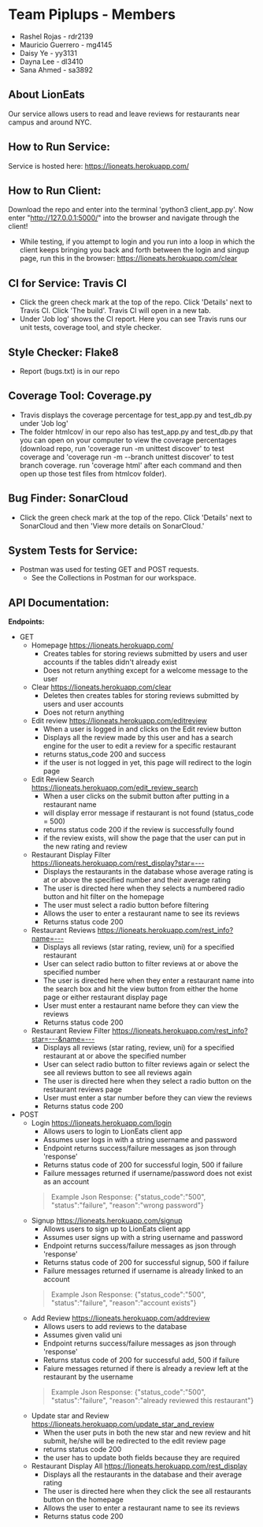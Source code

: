 # Team Piplups - Members
- Rashel Rojas - rdr2139
- Mauricio Guerrero - mg4145
- Daisy Ye - yy3131
- Dayna Lee - dl3410
- Sana Ahmed - sa3892

## About LionEats
Our service allows users to read and leave reviews for restaurants near campus
and around NYC.

## How to Run Service:
Service is hosted here: https://lioneats.herokuapp.com/

## How to Run Client:
Download the repo and enter into the terminal 'python3 client_app.py'.
Now enter "http://127.0.0.1:5000/" into the browser and navigate through the client!
- While testing, if you attempt to login and you run into a loop in which the client 
  keeps bringing you back and forth between the login and singup page, run this in
  the browser: https://lioneats.herokuapp.com/clear

## CI for Service: Travis CI
  - Click the green check mark at the top of the repo. Click 'Details' next to Travis
    CI. Click 'The build'. Travis CI will open in a new tab.
  - Under 'Job log' shows the CI report. Here you can see Travis runs our unit tests, 
    coverage tool, and style checker.

## Style Checker: Flake8
  - Report (bugs.txt) is in our repo 

## Coverage Tool: Coverage.py
  - Travis displays the coverage percentage for test_app.py and test_db.py under 'Job log'
  - The folder htmlcov/ in our repo also has test_app.py and test_db.py that you can open 
    on your computer to view the coverage percentages (download repo, run 'coverage run -m unittest discover' 
    to test coverage and 'coverage run -m --branch unittest discover' to test branch coverage. run 'coverage html'
    after each command and then open up those test files from htmlcov folder).

## Bug Finder: SonarCloud
  - Click the green check mark at the top of the repo. Click 'Details' next to SonarCloud
    and then 'View more details on SonarCloud.'

## System Tests for Service:
- Postman was used for testing GET and POST requests. 
  - See the Collections in Postman for our workspace.


## API Documentation:

**Endpoints:** 
- GET
  - Homepage https://lioneats.herokuapp.com/ 
    - Creates tables for storing reviews submitted by users and user accounts
      if the tables didn't already exist 
    - Does not return anything except for a welcome message to the user
  - Clear https://lioneats.herokuapp.com/clear 
    - Deletes then creates tables for storing reviews submitted by users and user accounts
    - Does not return anything
  - Edit review https://lioneats.herokuapp.com/editreview
    - When a user is logged in and clicks on the Edit review button
    - Displays all the review made by this user and has a search engine for the user to edit a review for a specific restaurant
    - returns status_code 200 and success 
    - if the user is not logged in yet, this page will redirect to the login page 
  - Edit Review Search https://lioneats.herokuapp.com/edit_review_search
    - When a user clicks on the submit button after putting in a restaurant name 
    - will display error message if restaurant is not found (status_code = 500)
    - returns status code 200 if the review is successfully found 
    - if the review exists, will show the page that the user can put in the new rating and review 
  - Restaurant Display Filter https://lioneats.herokuapp.com/rest_display?star=---
    - Displays the restaurants in the database whose average rating is at or above the specified number and their average rating
    - The user is directed here when they selects a numbered radio button and hit filter on the homepage
    - The user must select a radio button before filtering
    - Allows the user to enter a restaurant name to see its reviews
    - Returns status code 200
  - Restaurant Reviews https://lioneats.herokuapp.com/rest_info?name=---
    - Displays all reviews (star rating, review, uni) for a specified restaurant
    - User can select radio button to filter reviews at or above the specified number
    - The user is directed here when they enter a restaurant name into the search box and hit the view button from either the home page or either restaurant display page
    - User must enter a restaurant name before they can view the reviews
    - Returns status code 200
  - Restaurant Review Filter https://lioneats.herokuapp.com/rest_info?star=---&name=---
    - Displays all reviews (star rating, review, uni) for a specified restaurant at or above the specified number
    - User can select radio button to filter reviews again or select the see all reviews button to see all reviews again
    - The user is directed here when they select a radio button on the restaurant reviews page
    - User must enter a star number before they can view the reviews
    - Returns status code 200
- POST
  - Login https://lioneats.herokuapp.com/login
    - Allows users to login to LionEats client app
    - Assumes user logs in with a string username and password
    - Endpoint returns success/failure messages as json through 'response'
    - Returns status code of 200 for successful login, 500 if failure
    - Failure messages returned if username/password does not exist as an account
    > Example Json Response: {"status_code":"500", "status":"failure", "reason":"wrong password"}
  - Signup https://lioneats.herokuapp.com/signup
    - Allows users to sign up to LionEats client app
    - Assumes user signs up with a string username and password
    - Endpoint returns success/failure messages as json through 'response'
    - Returns status code of 200 for successful signup, 500 if failure
    - Failure messages returned if username is already linked to an account
    > Example Json Response: {"status_code":"500", "status":"failure", "reason":"account exists"}
  - Add Review https://lioneats.herokuapp.com/addreview
    - Allows users to add reviews to the database
    - Assumes given valid uni
    - Endpoint returns success/failure messages as json through 'response'
    - Returns status code of 200 for successful add, 500 if failure
    - Faiure messages returned if there is already a review left at the restaurant by the username 
    > Example Json Response: {"status_code":"500", "status":"failure", "reason":"already reviewed this restaurant"}
  - Update star and Review https://lioneats.herokuapp.com/update_star_and_review 
    - When the user puts in both the new star and new review and hit submit, he/she will be redirected to the edit review page 
    - returns status code 200 
    - the user has to update both fields because they are required
  - Restaurant Display All https://lioneats.herokuapp.com/rest_display
    - Displays all the restaurants in the database and their average rating
    - The user is directed here when they click the see all restaurants button on the homepage
    - Allows the user to enter a restaurant name to see its reviews
    - Returns status code 200
